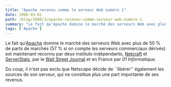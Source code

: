 ```yaml
---
title: "Apache reconnu comme le serveur Web numéro 1"
date: 1998-03-01
path: /blog/1998/3/apache-reconnu-comme-serveur-web-numero-1
summary: "Le fait qu'Apache domine le marché des serveurs Web avec plus de 50 % de parts de marchés (57 % si on compte les serveurs commerciaux dérivés) est maintenant reconnu par deux instituts indépendants, Netcraft et ServerStats, par le Wall Street Journal et en France par 01 Informatique."
tags: ['Apache']
---
```


<P>
Le fait qu'<A HREF="http://www.apache.org/">Apache</A> domine le marché
des serveurs Web avec plus de 50 % de parts de marchés (57 % si on compte
les serveurs commerciaux dérivés) est maintenant reconnu par deux instituts
indépendants, <A HREF="http://www.netcraft.com/">Netcraft</A>
et <A HREF="http://serverstats.com/">ServerStats</A>, par le
<A HREF="http://www.msnbc.com/news/151800.asp">Wall Street Journal</A>
et en France par <EM>01 Informatique</EM>.
</P>

<P>
Du coup, il n'est pas exclu que Netscape décide de ``libérer'' également
les sources de son serveur, qui ne constitue plus une part importante de
ses revenus.
</P>


